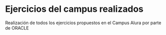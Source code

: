 <h1>Ejercicios del campus realizados</h1>
<p>Realización de todos los ejercicios propuestos en el Campus Alura por parte de ORACLE</p>
